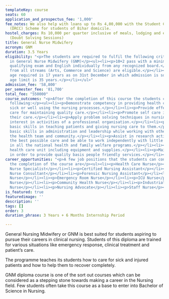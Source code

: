 ```yaml
---
templateKey: course
seats: 60
application_and_prospectus_fee: '1,000'
fee_notes: We also help with loans up to Rs 4,00,000 with the Student Credit Card
  (DRCC) Scheme for students of Bihar domicile.
hostel_charges: Rs 10,000 per quarter inclusive of meals, lodging and evening tuition
  (Doubt Solving Sessions)
title: General Nurse Midwifery
acronym: GNM
duration: 3.5 Years
eligibility: "<p>The students are required to fulfil the following criteria for eligibility
  in General Nurse Midwifery (GNM)</p><ul><li><p>10+2 pass with a minimum of 40% in
  qualifying exam and English individually from any recognized board.</p></li><li><p>Students
  from all streams (Arts, Commerce and Science) are eligible.</p></li><li><p>The minimum
  age required is 17 years as on 31st December in which admission is sought. The upper
  age limit is 35 years.</p></li></ul>"
admission_fee: '58,800'
per_semester_fee: '81,700'
total_fee: "550000"
course_outcomes: "<p>After the completion of this course the students can expect the
  following:</p><ul><li><p>Demonstrate competency in providing health care to individuals
  sick or well using the nursing processes.</p></li><li><p>Provide effective nursing
  care for maintaining quality care.</p></li><li><p>Promote self care in people under
  their care.</p></li><li><p>Apply problem solving techniques in nursing practice.</p></li><li><p>Demonstrate
  interest in activities of a professional organisation.</p></li><li><p>Demonstrate
  basic skills in teaching patients and giving nursing care to them.</p></li><li><p>Demonstrate
  basic skills in administration and leadership while working with other members of
  the health team and community.</p></li><li><p>Assist in research activities.</p></li><li><p>Provide
  the best possible care and be able to work independently with little supervision.</p></li><li><p>Participate
  in all the national health and family welfare programs.</p></li><li><p>Manage the
  health care unit including equipment and supplies.</p></li><li><p>Maintain the records
  in order to provide quality basis people friendly services.</p></li></ul>"
career_opportunities: "<p>A few job positions that the students can consider after
  the completion of the course are</p><ul><li><p>Health Care Nurse</p></li><li><p>Clinical
  Nurse Specialist</p></li><li><p>Certified Nursing Assistant</p></li><li><p>Legal
  Nurse Consultant</p></li><li><p>Forensic Nursing Assistant</p></li><li><p>Home Care
  Nurse</p></li><li><p>Emergency Room Nurse</p></li><li><p>ICU Nurse</p></li><li><p>Staff
  Nurse</p></li><li><p>Community Health Nurse</p></li><li><p>Industrial Nurse</p></li><li><p>Military
  Nurse</p></li><li><p>Nursing Advocate</p></li><li><p>Staff Nurse</p></li></ul>"
is_featured: true
featuredimage: ''
description: ''
tags: []
order: 3
duration_phrase: 3 Years + 6 Months Internship Period

---
```

General Nursing Midwifery or GNM is best suited for students aspiring to pursue their careers in clinical nursing. Students of this diploma are trained for various situations like emergency response, clinical treatment and patient’s care. 

The programme teaches its students how to care for sick and injured patients and how to help them to recover completely. 

GNM diploma course is one of the sort out courses which can be considered as a stepping stone towards making a career in the Nursing field. Few students often take this course as a base to enter into Bachelor of Science in Nursing.